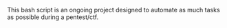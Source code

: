 This bash script is an ongoing project designed to automate as much tasks as possible during a pentest/ctf.



